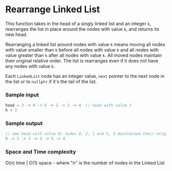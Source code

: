 # Rearrange Linked List

This function takes in the head of a singly linked list and an integer `k`, rearranges the list in place around the nodes with value `k`, and returns its new head. 

Rearranging a linked list around nodes with value `k` means moving all nodes with value smaller than `k` before all nodes with value `k` and all nodes with value greater than `k` after all nodes with value `k`.
All moved nodes maintain their original relative order. The list is rearranges even if it does not have any nodes with value `k`.

Each `LinkedList` node has an integer value, `next` pointer to the next node in the list or to `nullptr` if it's the tail of the list.

### Sample input
```javascript
head = 3 -> 0 -> 5 -> 2 -> 1 -> 4  // head with value 3
k = 3
```
### Sample output
```javascript
// new head with value 0; nodes 0, 2, 1 and 5, 3 maintained their original ordering
0 -> 2 -> 1 -> 3 -> 5 -> 4 
```
### Space and Time complexity

O(n) time | O(1) space - where "n" is the number of nodes in the Linked List

